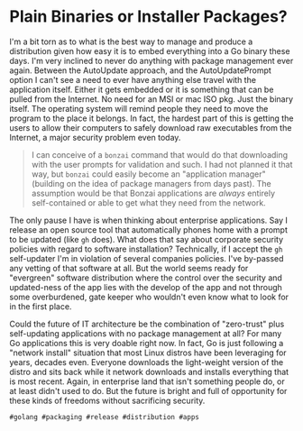# Plain Binaries or Installer Packages?

I'm a bit torn as to what is the best way to manage and produce a
distribution given how easy it is to embed everything into a Go binary
these days. I'm very inclined to never do anything with package
management ever again. Between the AutoUpdate approach, and the
AutoUpdatePrompt option I can't see a need to ever have anything else
travel with the application itself. Either it gets embedded or it is
something that can be pulled from the Internet. No need for an MSI or
mac ISO pkg. Just the binary itself. The operating system will remind
people they need to move the program to the place it belongs. In fact,
the hardest part of this is getting the users to allow their computers
to safely download raw executables from the Internet, a major security
problem even today.

> I can conceive of a `bonzai` command that would do that downloading
> with the user prompts for validation and such. I had not planned it
> that way, but `bonzai` could easily become an "application manager"
> (building on the idea of package managers from days past). The
> assumption would be that Bonzai applications are *always* entirely
> self-contained or able to get what they need from the network. 

The only pause I have is when thinking about enterprise applications.
Say I release an open source tool that automatically phones home with a
prompt to be updated (like `gh` does). What does that say about
corporate security policies with regard to software installation?
Technically, if I accept the `gh` self-updater I'm in violation of
several companies policies. I've by-passed any vetting of that software
at all. But the world seems ready for "evergreen" software distribution
where the control over the security and updated-ness of the app lies
with the develop of the app and not through some overburdened,
gate keeper who wouldn't even know what to look for in the first place.

Could the future of IT architecture be the combination of "zero-trust"
plus self-updating applications with no package management at all? For
many Go applications this is very doable right now. In fact, Go is just
following a "network install" situation that most Linux distros have
been leveraging for years, decades even. Everyone downloads the
light-weight version of the distro and sits back while it network
downloads and installs everything that is most recent. Again, in
enterprise land that isn't something people do, or at least didn't used
to do. But the future is bright and full of opportunity for these kinds
of freedoms without sacrificing security.

    #golang #packaging #release #distribution #apps
